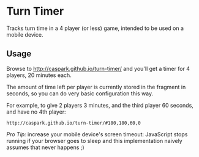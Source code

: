 Turn Timer
==========

Tracks turn time in a 4 player (or less) game, intended to be used on a mobile device.

Usage
-----

Browse to http://caspark.github.io/turn-timer/ and you'll get a timer for 4 players, 20 minutes each.

The amount of time left per player is currently stored in the fragment in seconds, so you can do very basic configuration this way.

For example, to give 2 players 3 minutes, and the third player 60 seconds, and have no 4th player:

    http://caspark.github.io/turn-timer/#180,180,60,0

*Pro Tip:* increase your mobile device's screen timeout: JavaScript stops running if your browser goes to sleep and this implementation naively assumes that never happens ;)
